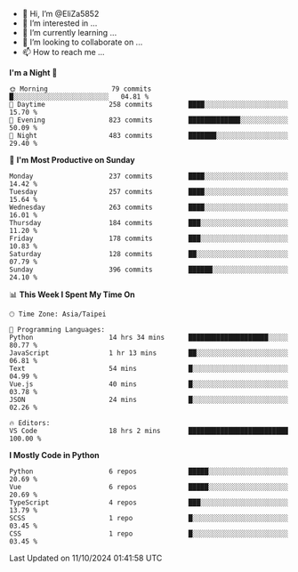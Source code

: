 - 👋 Hi, I’m @EliZa5852
- 👀 I’m interested in ...
- 🌱 I’m currently learning ...
- 💞️ I’m looking to collaborate on ...
- 📫 How to reach me ...

<!--START_SECTION:waka-->
**I'm a Night 🦉** 

```text
🌞 Morning                79 commits          █░░░░░░░░░░░░░░░░░░░░░░░░   04.81 % 
🌆 Daytime                258 commits         ████░░░░░░░░░░░░░░░░░░░░░   15.70 % 
🌃 Evening                823 commits         █████████████░░░░░░░░░░░░   50.09 % 
🌙 Night                  483 commits         ███████░░░░░░░░░░░░░░░░░░   29.40 % 
```
📅 **I'm Most Productive on Sunday** 

```text
Monday                   237 commits         ████░░░░░░░░░░░░░░░░░░░░░   14.42 % 
Tuesday                  257 commits         ████░░░░░░░░░░░░░░░░░░░░░   15.64 % 
Wednesday                263 commits         ████░░░░░░░░░░░░░░░░░░░░░   16.01 % 
Thursday                 184 commits         ███░░░░░░░░░░░░░░░░░░░░░░   11.20 % 
Friday                   178 commits         ███░░░░░░░░░░░░░░░░░░░░░░   10.83 % 
Saturday                 128 commits         ██░░░░░░░░░░░░░░░░░░░░░░░   07.79 % 
Sunday                   396 commits         ██████░░░░░░░░░░░░░░░░░░░   24.10 % 
```


📊 **This Week I Spent My Time On** 

```text
🕑︎ Time Zone: Asia/Taipei

💬 Programming Languages: 
Python                   14 hrs 34 mins      ████████████████████░░░░░   80.77 % 
JavaScript               1 hr 13 mins        ██░░░░░░░░░░░░░░░░░░░░░░░   06.81 % 
Text                     54 mins             █░░░░░░░░░░░░░░░░░░░░░░░░   04.99 % 
Vue.js                   40 mins             █░░░░░░░░░░░░░░░░░░░░░░░░   03.78 % 
JSON                     24 mins             █░░░░░░░░░░░░░░░░░░░░░░░░   02.26 % 

🔥 Editors: 
VS Code                  18 hrs 2 mins       █████████████████████████   100.00 % 
```

**I Mostly Code in Python** 

```text
Python                   6 repos             █████░░░░░░░░░░░░░░░░░░░░   20.69 % 
Vue                      6 repos             █████░░░░░░░░░░░░░░░░░░░░   20.69 % 
TypeScript               4 repos             ███░░░░░░░░░░░░░░░░░░░░░░   13.79 % 
SCSS                     1 repo              █░░░░░░░░░░░░░░░░░░░░░░░░   03.45 % 
CSS                      1 repo              █░░░░░░░░░░░░░░░░░░░░░░░░   03.45 % 
```




 Last Updated on 11/10/2024 01:41:58 UTC
<!--END_SECTION:waka-->
